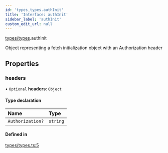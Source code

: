```yaml
---
id: 'types_types.authInit'
title: 'Interface: authInit'
sidebar_label: 'authInit'
custom_edit_url: null
---
```


[types/types](../modules/types_types.md).authInit

Object representing a fetch initialization object with an Authorization header

## Properties

### headers

• `Optional` **headers**: `Object`

#### Type declaration

| Name             | Type     |
| :--------------- | :------- |
| `Authorization?` | `string` |

#### Defined in

[types/types.ts:5](https://github.com/pantheon-systems/decoupled-kit-js/blob/4f3ee4f/packages/drupal-kit/src/types/types.ts#L5)
